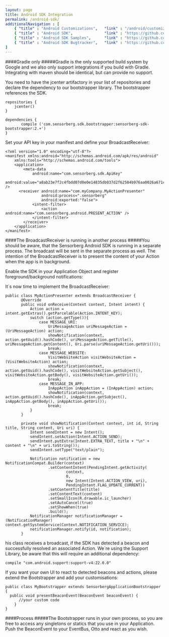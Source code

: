 ```yaml
---
layout: page
title: Android SDK Integration
permalink: /android-sdk/
additionalNavigation : [ 
    { "title" : "Android Customizations",   "link" : "/android/customizations/" },
    { "title" : "Android SDK",              "link" : "https://github.com/sensorberg-deve/android-sdk" },
    { "title" : "Android SDK Samples",      "link" : "https://github.com/sensorberg-dev/android-sdk-samples" },
    { "title" : "Android SDK Bugtracker",   "link" : "https://github.com/sensorberg-dev/android-sdk/issues" }
]
---
```


####Gradle only
#####Gradle is the only supported build system by Google and we also only support integrations if you build with Gradle. Integrating with maven should be identical, but can provide no support.

You need to have the jcenter artifactory in your list of repositories and declare the dependency to our bootstrapper library. The bootstrapper references the SDK.

```
repositories {
    jcenter()
}

dependencies {
       compile ('com.sensorberg.sdk.bootstrapper:sensorberg-sdk-bootstrapper:2.+')
}
```

Set your API key in your manifest and define your BroadcastReceiver:

```
<?xml version="1.0" encoding="utf-8"?>
<manifest xmlns:android="http://schemas.android.com/apk/res/android"
    xmlns:tools="http://schemas.android.com/tools">
    <application>
        <meta-data
            android:name="com.sensorberg.sdk.ApiKey"
            android:value="a8ab23e7f2c4fbdd07d0e0e14835db037d2f62584b976aa0026a671c60e0707f" />
      <receiver android:name="com.myCompany.MyActionPresenter"
                android:process=".sensorberg"
                android:exported:"false">
            <intent-filter>
                <action android:name="com.sensorberg.android.PRESENT_ACTION" />
            </intent-filter>
        </receiver>
    </application>
</manifest>
```
####The BroadcastReceiver is running in another process
#####You should be aware, that the Sensorberg Android SDK is running in a separate process. The broadcast will be sent in the separate process as well. The intention of the BroadcastReceiver is to present the content of your Action when the app is in background.


Enable the SDK in your Application Object and register foreground/background notifications:

It´s now time to implement the BroadcastReceiver:

```
public class MyActionPresenter extends BroadcastReceiver {
       @Override
       public void onReceive(Context context, Intent intent) {
           Action action = intent.getExtras().getParcelable(Action.INTENT_KEY);
           switch (action.getType()){
               case MESSAGE_URI:
                   UriMessageAction uriMessageAction = (UriMessageAction) action;
                   showNotification(context, action.getUuid().hashCode(), uriMessageAction.getTitle(), uriMessageAction.getContent(), Uri.parse(uriMessageAction.getUri()));
                   break;
               case MESSAGE_WEBSITE:
                   VisitWebsiteAction visitWebsiteAction = (VisitWebsiteAction) action;
                   showNotification(context, action.getUuid().hashCode(), visitWebsiteAction.getSubject(), visitWebsiteAction.getBody(), visitWebsiteAction.getUri());
                   break;
               case MESSAGE_IN_APP:
                   InAppAction inAppAction = (InAppAction) action;
                   showNotification(context, action.getUuid().hashCode(), inAppAction.getSubject(), inAppAction.getBody(), inAppAction.getUri());
                   break;
           }     
       }   
       
       private void showNotification(Context context, int id, String title, String content, Uri uri) {
           Intent sendIntent = new Intent();
           sendIntent.setAction(Intent.ACTION_SEND);
           sendIntent.putExtra(Intent.EXTRA_TEXT, title + "\n" + content + "\n" + uri.toString());
           sendIntent.setType("text/plain");
   
           Notification notification = new NotificationCompat.Builder(context)
                   .setContentIntent(PendingIntent.getActivity(
                           context,
                           0,
                           new Intent(Intent.ACTION_VIEW, uri),
                           PendingIntent.FLAG_UPDATE_CURRENT))
                   .setContentTitle(title)
                   .setContentText(content)
                   .setSmallIcon(R.drawable.ic_launcher)
                   .setAutoCancel(true)
                   .setShowWhen(true)
                   .build();
           NotificationManager notificationManager = (NotificationManager) context.getSystemService(Context.NOTIFICATION_SERVICE);
           notificationManager.notify(id, notification);
       }
```

his class receives a broadcast, if the SDK has detected a beacon and successfully resolved an associated Action. We´re using the Support Library, be aware that this will require an additional dependency:

```
compile "com.android.support:support-v4:22.0.0"
```

If you want your own UI to react to detected beacons and actions, please extend the Bootstrapper and add your customisations:


```
public class MyBootstrapper extends SensorbergApplicationBootstrapper {
  public void presentBeaconEvent(BeaconEvent beaconEvent) {
      //your custom code
    }
}
```

####Process
#####The Bootstrapper runs in your own process, so you are free to access any singletons or statics that you use in your Application. Push the BeaconEvent to your EventBus, Otto and react as you wish.



   